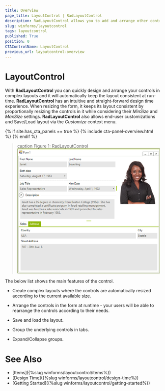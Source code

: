 ```yaml
---
title: Overview
page_title: LayoutControl | RadLayoutControl
description: RadLayoutControl allows you to add and arrange other controls in complex layouts.
slug: winforms/layoutcontrol
tags: layoutcontrol
published: True
position: 0
CTAControlName: LayoutControl
previous_url: layoutcontrol-overview
---
```


# LayoutControl

With __RadLayoutControl__ you can quickly design and arrange your controls in complex layouts and it will automatically keep the layout consistent at run-time. __RadLayoutControl__ has an intuitive and straight-forward design time experience. When resizing the form, it keeps its layout consistent by proportionally resizing the controls in it while considering their *MinSize* and *MaxSize* settings. __RadLayoutControl__ also allows end-user customizations and Save/Load layout via the *Customize* context menu.

{% if site.has_cta_panels == true %}
{% include cta-panel-overview.html %}
{% endif %}

>caption Figure 1: RadLayoutControl
![layoutcontrol-overview 001](images/layoutcontrol-overview001.png)

The below list shows the main features of the control.

* Create complex layouts where the controls are automatically resized according to the current available size.

* Arrange the controls in the form at runtime - your users will be able to rearrange the controls according to their needs.

* Save and load the layout.

* Group the underlying controls in tabs.

* Expand/Collapse groups.
            
# See Also

* [Items]({%slug winforms/layoutcontrol/items%})
* [Design Time]({%slug winforms/layoutcontrol/design-time%})
* [Getting Started]({%slug winforms/layoutcontrol/getting-started%})         